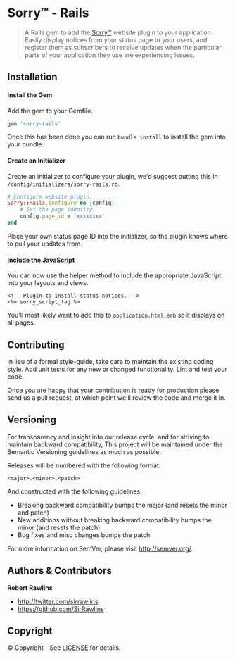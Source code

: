 # Sorry™ - Rails

> A Rails gem to add the [Sorry™](https://www.sorryapp.com/) website plugin to your application. Easily display notices from your status page to your users, and register them as subscribers to receive updates when the particular parts of your application they use are experiencing issues.

## Installation

#### Install the Gem

Add the gem to your Gemfile.

```ruby
gem 'sorry-rails'
```

Once this has been done you can run `bundle install` to install the gem into your bundle.

#### Create an Initializer

Create an initializer to configure your plugin, we'd suggest putting this in `/config/initializers/sorry-rails.rb`.

```ruby
# Configure website plugin.
Sorry::Rails.configure do |config|
    # Set the page identity.
    config.page_id = 'xxxxxxxx'
end
```

Place your own status page ID into the initializer, so the plugin knows where to pull your updates from.

#### Include the JavaScript

You can now use the helper method to include the appropriate JavaScript into your layouts and views.

```erb
<!-- Plugin to install status notices. -->
<%= sorry_script_tag %>
```

You'll most likely want to add this to `application.html.erb` so it displays on all pages.

## Contributing

In lieu of a formal style-guide, take care to maintain the existing coding style. Add unit tests for any new or changed functionality. Lint and test your code.

Once you are happy that your contribution is ready for production please send us a pull request, at which point we'll review the code and merge it in.

## Versioning

For transparency and insight into our release cycle, and for striving to maintain backward compatibility, This project will be maintained under the Semantic Versioning guidelines as much as possible.

Releases will be numbered with the following format:

`<major>.<minor>.<patch>`

And constructed with the following guidelines:

* Breaking backward compatibility bumps the major (and resets the minor and patch)
* New additions without breaking backward compatibility bumps the minor (and resets the patch)
* Bug fixes and misc changes bumps the patch

For more information on SemVer, please visit <http://semver.org/>.

## Authors & Contributors

**Robert Rawlins**

+ <http://twitter.com/sirrawlins>
+ <https://github.com/SirRawlins>

## Copyright

&copy; Copyright - See [LICENSE](LICENSE) for details.

